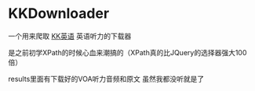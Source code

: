 # KKDownloader
一个用来爬取 [KK英语](http://www.kekenet.com) 英语听力的下载器

是之前初学XPath的时候心血来潮搞的（XPath真的比JQuery的选择器强大100倍）

results里面有下载好的VOA听力音频和原文 虽然我都没听就是了
